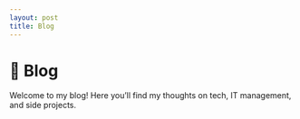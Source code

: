 ```yaml
---
layout: post
title: Blog
---
```



<!-- AOS Animation Library -->
<link href="https://unpkg.com/aos@2.3.4/dist/aos.css" rel="stylesheet">
<script src="https://unpkg.com/aos@2.3.4/dist/aos.js"></script>
<script>
  document.addEventListener('DOMContentLoaded', function () {
    AOS.init();
  });
</script>


# 📝 Blog

<div data-aos="fade-in">
Welcome to my blog! Here you’ll find my thoughts on tech, IT management, and side projects.
</div>
